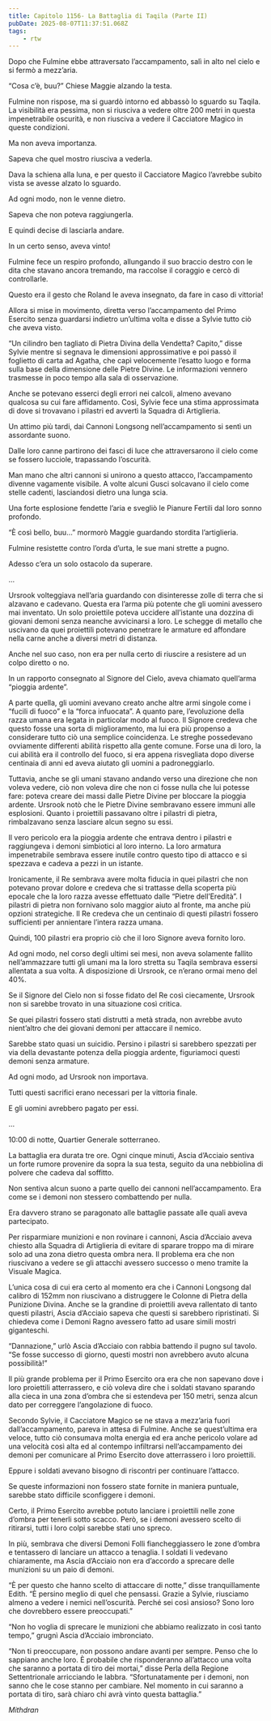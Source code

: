 ```yaml
---
title: Capitolo 1156- La Battaglia di Taqila (Parte II)
pubDate: 2025-08-07T11:37:51.068Z
tags:
    - rtw
---
```













Dopo che Fulmine ebbe attraversato l’accampamento, salì in alto nel cielo e si fermò a mezz’aria.






“Cosa c’è, buu?” Chiese Maggie alzando la testa.






Fulmine non rispose, ma si guardò intorno ed abbassò lo sguardo su Taqila. La visibilità era pessima, non si riusciva a vedere oltre 200 metri in questa impenetrabile oscurità, e non riusciva a vedere il Cacciatore Magico in queste condizioni.






Ma non aveva importanza.






Sapeva che quel mostro riusciva a vederla.






Dava la schiena alla luna, e per questo il Cacciatore Magico l’avrebbe subito vista se avesse alzato lo sguardo.






Ad ogni modo, non le venne dietro.






Sapeva che non poteva raggiungerla.






E quindi decise di lasciarla andare.






In un certo senso, aveva vinto!






Fulmine fece un respiro profondo, allungando il suo braccio destro con le dita che stavano ancora tremando, ma raccolse il coraggio e cercò di controllarle.






Questo era il gesto che Roland le aveva insegnato, da fare in caso di vittoria!






Allora si mise in movimento, diretta verso l’accampamento del Primo Esercito senza guardarsi indietro un’ultima volta e disse a Sylvie tutto ciò che aveva visto.






“Un cilindro ben tagliato di Pietra Divina della Vendetta? Capito,” disse Sylvie mentre si segnava le dimensioni approssimative e poi passò il foglietto di carta ad Agatha, che capì velocemente l’esatto luogo e forma sulla base della dimensione delle Pietre Divine. Le informazioni vennero trasmesse in poco tempo alla sala di osservazione.






Anche se potevano esserci degli errori nei calcoli, almeno avevano qualcosa su cui fare affidamento. Così, Sylvie fece una stima approssimata di dove si trovavano i pilastri ed avvertì la Squadra di Artiglieria.






Un attimo più tardi, dai Cannoni Longsong nell’accampamento si sentì un assordante suono.






Dalle loro canne partirono dei fasci di luce che attraversarono il cielo come se fossero lucciole, trapassando l’oscurità.






Man mano che altri cannoni si unirono a questo attacco, l’accampamento divenne vagamente visibile. A volte alcuni Gusci solcavano il cielo come stelle cadenti, lasciandosi dietro una lunga scia.






Una forte esplosione fendette l’aria e svegliò le Pianure Fertili dal loro sonno profondo.






“È così bello, buu…” mormorò Maggie guardando stordita l’artiglieria.






Fulmine resistette contro l’orda d’urta, le sue mani strette a pugno.






Adesso c’era un solo ostacolo da superare.






…






Ursrook volteggiava nell’aria guardando con disinteresse zolle di terra che si alzavano e cadevano. Questa era l’arma più potente che gli uomini avessero mai inventato. Un solo proiettile poteva uccidere all’istante una dozzina di giovani demoni senza neanche avvicinarsi a loro. Le schegge di metallo che uscivano da quei proiettili potevano penetrare le armature ed affondare nella carne anche a diversi metri di distanza.






Anche nel suo caso, non era per nulla certo di riuscire a resistere ad un colpo diretto o no.






In un rapporto consegnato al Signore del Cielo, aveva chiamato quell’arma “pioggia ardente”.






A parte quella, gli uomini avevano creato anche altre armi singole come i “fucili di fuoco” e la “forca infuocata”. A quanto pare, l’evoluzione della razza umana era legata in particolar modo al fuoco. Il Signore credeva che questo fosse una sorta di miglioramento, ma lui era più propenso a considerare tutto ciò una semplice coincidenza. Le streghe possedevano ovviamente differenti abilità rispetto alla gente comune. Forse una di loro, la cui abilità era il controllo del fuoco, si era appena risvegliata dopo diverse centinaia di anni ed aveva aiutato gli uomini a padroneggiarlo.






Tuttavia, anche se gli umani stavano andando verso una direzione che non voleva vedere, ciò non voleva dire che non ci fosse nulla che lui potesse fare: poteva creare dei massi dalle Pietre Divine per bloccare la pioggia ardente. Ursrook notò che le Pietre Divine sembravano essere immuni alle esplosioni. Quanto i proiettili passavano oltre i pilastri di pietra, rimbalzavano senza lasciare alcun segno su essi.






Il vero pericolo era la pioggia ardente che entrava dentro i pilastri e raggiungeva i demoni simbiotici al loro interno. La loro armatura impenetrabile sembrava essere inutile contro questo tipo di attacco e si spezzava e cadeva a pezzi in un istante.






Ironicamente, il Re sembrava avere molta fiducia in quei pilastri che non potevano provar dolore e credeva che si trattasse della scoperta più epocale che la loro razza avesse effettuato dalle “Pietre dell’Eredità”. I pilastri di pietra non fornivano solo maggior aiuto al fronte, ma anche più opzioni strategiche. Il Re credeva che un centinaio di questi pilastri fossero sufficienti per annientare l’intera razza umana.






Quindi, 100 pilastri era proprio ciò che il loro Signore aveva fornito loro.






Ad ogni modo, nel corso degli ultimi sei mesi, non aveva solamente fallito nell’ammazzare tutti gli umani ma la loro stretta su Taqila sembrava essersi allentata a sua volta. A disposizione di Ursrook, ce n’erano ormai meno del 40%.






Se il Signore del Cielo non si fosse fidato del Re così ciecamente, Ursrook non si sarebbe trovato in una situazione così critica.






Se quei pilastri fossero stati distrutti a metà strada, non avrebbe avuto nient’altro che dei giovani demoni per attaccare il nemico.






Sarebbe stato quasi un suicidio. Persino i pilastri si sarebbero spezzati per via della devastante potenza della pioggia ardente, figuriamoci questi demoni senza armature.






Ad ogni modo, ad Ursrook non importava.






Tutti questi sacrifici erano necessari per la vittoria finale.






E gli uomini avrebbero pagato per essi.






…






10:00 di notte, Quartier Generale sotterraneo.






La battaglia era durata tre ore. Ogni cinque minuti, Ascia d’Acciaio sentiva un forte rumore provenire da sopra la sua testa, seguito da una nebbiolina di polvere che cadeva dal soffitto.






Non sentiva alcun suono a parte quello dei cannoni nell’accampamento. Era come se i demoni non stessero combattendo per nulla.






Era davvero strano se paragonato alle battaglie passate alle quali aveva partecipato.






Per risparmiare munizioni e non rovinare i cannoni, Ascia d’Acciaio aveva chiesto alla Squadra di Artiglieria di evitare di sparare troppo ma di mirare solo ad una zona dietro questa ombra nera. Il problema era che non riuscivano a vedere se gli attacchi avessero successo o meno tramite la Visuale Magica.






L’unica cosa di cui era certo al momento era che i Cannoni Longsong dal calibro di 152mm non riuscivano a distruggere le Colonne di Pietra della Punizione Divina. Anche se la grandine di proiettili aveva rallentato di tanto questi pilastri, Ascia d’Acciaio sapeva che questi si sarebbero ripristinati. Si chiedeva come i Demoni Ragno avessero fatto ad usare simili mostri giganteschi.






“Dannazione,” urlò Ascia d’Acciaio con rabbia battendo il pugno sul tavolo. “Se fosse successo di giorno, questi mostri non avrebbero avuto alcuna possibilità!”






Il più grande problema per il Primo Esercito ora era che non sapevano dove i loro proiettili atterrassero, e ciò voleva dire che i soldati stavano sparando alla cieca in una zona d’ombra che si estendeva per 150 metri, senza alcun dato per correggere l’angolazione di fuoco.






Secondo Sylvie, il Cacciatore Magico se ne stava a mezz’aria fuori dall’accampamento, pareva in attesa di Fulmine. Anche se quest’ultima era veloce, tutto ciò consumava molta energia ed era anche pericolo volare ad una velocità così alta ed al contempo infiltrarsi nell’accampamento dei demoni per comunicare al Primo Esercito dove atterrassero i loro proiettili.






Eppure i soldati avevano bisogno di riscontri per continuare l’attacco.






Se queste informazioni non fossero state fornite in maniera puntuale, sarebbe stato difficile sconfiggere i demoni.






Certo, il Primo Esercito avrebbe potuto lanciare i proiettili nelle zone d’ombra per tenerli sotto scacco. Però, se i demoni avessero scelto di ritirarsi, tutti i loro colpi sarebbe stati uno spreco.






In più, sembrava che diversi Demoni Folli fiancheggiassero le zone d’ombra e tentassero di lanciare un attacco a tenaglia. I soldati li vedevano chiaramente, ma Ascia d’Acciaio non era d’accordo a sprecare delle munizioni su un paio di demoni.






“È per questo che hanno scelto di attaccare di notte,” disse tranquillamente Edith. “È persino meglio di quel che pensassi. Grazie a Sylvie, riusciamo almeno a vedere i nemici nell’oscurità. Perché sei così ansioso? Sono loro che dovrebbero essere preoccupati.”






“Non ho voglia di sprecare le munizioni che abbiamo realizzato in così tanto tempo,” grugnì Ascia d’Acciaio imbronciato.






“Non ti preoccupare, non possono andare avanti per sempre. Penso che lo sappiano anche loro. È probabile che risponderanno all’attacco una volta che saranno a portata di tiro dei mortai,” disse Perla della Regione Settentrionale arricciando le labbra. “Sfortunatamente per i demoni, non sanno che le cose stanno per cambiare. Nel momento in cui saranno a portata di tiro, sarà chiaro chi avrà vinto questa battaglia.”






<em>Mithdran</em>


                                


                                



